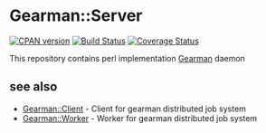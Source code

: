 Gearman::Server
===================

[![CPAN version](https://badge.fury.io/pl/Gearman-Server.png)](https://badge.fury.io/pl/Gearman-Server)
[![Build Status](https://travis-ci.org/p-alik/Gearman-Server.png)](https://travis-ci.org/p-alik/Gearman-Server)
[![Coverage Status](https://coveralls.io/repos/github/p-alik/Gearman-Server/badge.png)](https://coveralls.io/github/p-alik/Gearman-Server)

This repository contains perl implementation [Gearman](http://gearman.org) daemon

see also
------------
* [Gearman::Client](https://metacpan.org/pod/Gearman::Client) - Client for gearman distributed job system
* [Gearman::Worker](https://metacpan.org/pod/Gearman::Worker) - Worker for gearman distributed job system

